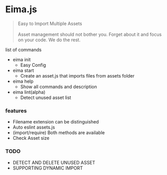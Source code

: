 # Eima.js

> Easy to Import Multiple Assets
> <br /><br />
> Asset management should not bother you. Forget about it and focus on your code. We do the rest.

list of commands

- eima init
  - Easy Config
- eima start
  - Create an asset.js that imports files from assets folder
- eima help
  - Show all commands and description
- eima lint(alpha)
  - Detect unused asset list

### features

- Filename extension can be distinguished
- Auto eslint assets.js
- (import/require) Both methods are available
- Check Asset size

### TODO

- DETECT AND DELETE UNUSED ASSET
- SUPPORTING DYNAMIC IMPORT
